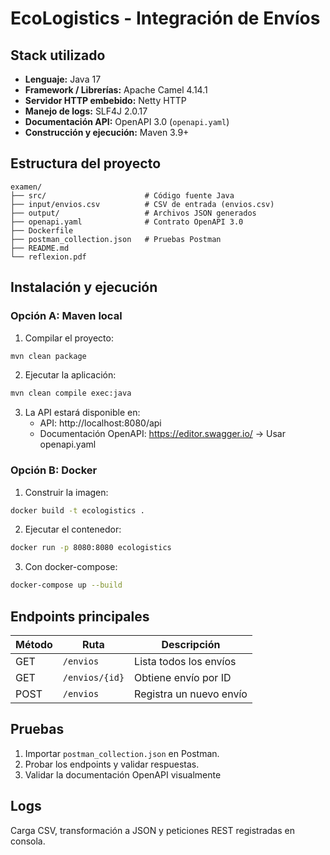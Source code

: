 # EcoLogistics - Integración de Envíos

## Stack utilizado

- **Lenguaje:** Java 17
- **Framework / Librerías:** Apache Camel 4.14.1
- **Servidor HTTP embebido:** Netty HTTP
- **Manejo de logs:** SLF4J 2.0.17
- **Documentación API:** OpenAPI 3.0 (`openapi.yaml`)
- **Construcción y ejecución:** Maven 3.9+

## Estructura del proyecto

```
examen/
├── src/                      # Código fuente Java
├── input/envios.csv          # CSV de entrada (envios.csv)
├── output/                   # Archivos JSON generados
├── openapi.yaml              # Contrato OpenAPI 3.0
├── Dockerfile
├── postman_collection.json   # Pruebas Postman
├── README.md
└── reflexion.pdf
```

## Instalación y ejecución

### Opción A: Maven local

1. Compilar el proyecto:

```bash
mvn clean package
```

2. Ejecutar la aplicación:

```bash
mvn clean compile exec:java
```

3. La API estará disponible en:
   - API: http://localhost:8080/api
   - Documentación OpenAPI: https://editor.swagger.io/ -> Usar openapi.yaml

### Opción B: Docker

1. Construir la imagen:

```bash
docker build -t ecologistics .
```

2. Ejecutar el contenedor:

```bash
docker run -p 8080:8080 ecologistics
```

3. Con docker-compose:

```bash
docker-compose up --build
```

## Endpoints principales

| Método | Ruta           | Descripción             |
| ------ | -------------- | ----------------------- |
| GET    | `/envios`      | Lista todos los envíos  |
| GET    | `/envios/{id}` | Obtiene envío por ID    |
| POST   | `/envios`      | Registra un nuevo envío |

## Pruebas

1. Importar `postman_collection.json` en Postman.
2. Probar los endpoints y validar respuestas.
3. Validar la documentación OpenAPI visualmente

## Logs

Carga CSV, transformación a JSON y peticiones REST registradas en consola.
